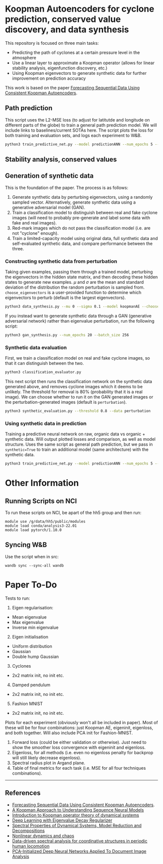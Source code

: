 # Koopman Autoencoders for cyclone prediction, conserved value discovery, and data synthesis
This repository is focused on three main tasks:
* Predicting the path of cyclones at a certain pressure level in the atmosphere
* Use a linear layer to approximate a Koopman operator (allows for linear stability analysis, eigenfunction discovery, etc.)
* Using Koopman eigenvectors to generate synthetic data for further improvement on prediction accuracy

This work is based on the paper [Forecasting Sequential Data Using Consistent Koopman Autoencoders](http://proceedings.mlr.press/v119/azencot20a/azencot20a.pdf).

## Path prediction
This script uses the L2-MSE loss (to adjust for latitutde and longitude on different parts of the globe) to train a general path prediction model. We will include links to baselines/current SOTAs here. The script plots the loss for both training and evaluation sets, and logs each experiment to W&B.
```bash
python3 train_predictive_net.py --model predictionANN --num_epochs 5 --batch_size 256 --synthetic True
```

## Stability analysis, conserved values

## Generation of synthetic data
This is the foundation of the paper. The process is as follows:
1. Generate synthetic data by perturbing eigenvectors, using a randomly sampled vector. Alternatively, generate synthetic data using a generative adversarial model (GAN).
2. Train a classification model to distinguish between real and fake cyclone images (will need to probably pre-generate and label some data with fake and real images).
3. Red-mark images which do not pass the classification model (i.e. are not "cyclone" enough).
4. Train a limited-capacity model using original data, full synthetic data and self-evaluated synthetic data, and compare performance between the three.
### Constructing synthetic data from perturbation
Taking given examples, passing them through a trained model, perturbing the eigenvectors in the hidden state matrix, and then decoding these hidden states to generate new examples. $\mu$ and $\sigma$ are the mean and standard deviation of the distribution the random perturbation is sampled from. `choose_eigenvectors` is a user-provided function to determine which eigenvectors to perturb (default is the largest eigenvectors).
```bash
python3 data_synthesis.py --mu 0 --sigma 0.1 --model koopmanAE --choose_eigenvectors np.max
```

If you instead want to generate synthetic data through a GAN (generative adversarial network) rather than eigenvalue perturbation, run the following script:
```bash
python3 gan_synthesis.py --num_epochs 20 --batch_size 256
```

### Synthetic data evaluation
First, we train a classification model on real and fake cyclone images, so that it can distinguish between the two.
```bash
python3 classification_evaluator.py
```

This next script then runs the classification network on the synthetic data generated above, and removes cyclone images which it deems to be unlikely. The threshold for removal is 80% (probability that it is a real image). We can choose whether to run it on the GAN generated images or the perturbation-generated images (default is `perturbation`).
```bash
python3 synthetic_evaluation.py --threshold 0.8 --data perturbation
```

### Using synthetic data in prediction
Training a predictive neural network on raw, organic data vs organic + synthetic data. Will output plotted losses and comparison, as well as model structure. Uses the same script as general path prediction, but we pass in `synthetic=True` to train an additional model (same architecture) with the synthetic data. 
```bash
python3 train_predictive_net.py --model predictionANN --num_epochs 5 --batch_size 256 --synthetic True
```

# Other Information

## Running Scripts on NCI

To run these scripts on NCI, be apart of the hh5 group and then run:

```
module use /g/data/hh5/public/modules
module load conda/analysis3-22.01
module load pytorch/1.10.0
```

## Syncing W&B

Use the script when in src:

```
wandb sync --sync-all wandb 
```
# Paper To-Do

Tests to run:
1. Eigen regularisation:
  - Mean eigenvalue
  - Max eigenvalue
  - Inverse min eigenvalue
2. Eigen initialisation
  - Uniform distribution
  - Gaussian
  - Double hump Gaussian
3. Cyclones
  - 2x2 matrix init, no init etc.
4. Damped pendulum
  - 2x2 matrix init, no init etc.
5. Fashion MNIST
  - 2x2 matrix init, no init etc.

Plots for each experiment (obviously won't all be included in paper). Most of these will be for four combinations: just Koopman AE, eigeninit, eigenloss, and both together. Will also include PCA init for Fashion-MNIST.
1. Forward loss (could be either validation or otherwise). Just need to show the smoother loss convergence with eigeninit and eigenloss.
2. Eigenloss, for all methods (i.e. even no eigenloss penalty for backprop will still likely decrease eigenloss).
3. Spectral radius plot in Argand plane.
4. Table of final metrics for each task (i.e. MSE for all four techniques combinations).

___
## References
* [Forecasting Sequential Data Using Consistent Koopman Autoencoders](http://proceedings.mlr.press/v119/azencot20a/azencot20a.pdf).
* [A Koopman Approach to Understanding Sequence Neural Models](https://arxiv.org/abs/2102.07824)
* [Introduction to Koopman operator theory of dynamical systems](https://www.mit.edu/~arbabi/research/KoopmanIntro.pdf)
* [Deep Learning with Eigenvalue Decay Regularizer](https://arxiv.org/pdf/1604.06985.pdf?fbclid=IwAR2iY9cu3d_yxF_Kg_tM2dJeLe2DHJbc8CagUFuvXJhlYEG4WDRZrUJRXxY)
* [Spectral Properties of Dynamical Systems, Model Reduction and Decompositions](https://link.springer.com/content/pdf/10.1007/s11071-005-2824-x.pdf)
* [Nonlinear dynamics and chaos](https://www.fulviofrisone.com/attachments/article/464/Strogatz,%20S.H.%20-%20Nonlinear%20dynamics%20and%20chaos.pdf)
* [Data-driven spectral analysis for coordinative structures in periodic human locomotion](https://www.nature.com/articles/s41598-019-53187-1.pdf)
* [PCA-Initialized Deep Neural Networks Applied To Document Image Analysis](https://arxiv.org/pdf/1702.00177.pdf)
